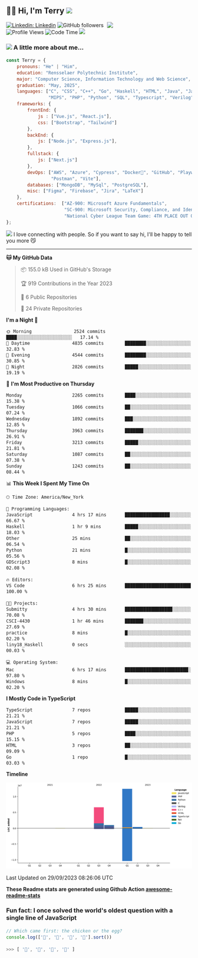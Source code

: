 <h2>👋🏻 Hi, I'm Terry <img src="https://media.giphy.com/media/12oufCB0MyZ1Go/giphy.gif" width="50"></h2>
<img align='right' src="https://media.giphy.com/media/M9gbBd9nbDrOTu1Mqx/giphy.gif" width="230">

[![Linkedin: Linkedin](https://img.shields.io/badge/-Linkedin-blue?style=flat-square&logo=Linkedin&logoColor=white&link=https://www.linkedin.com/in/terry-lin-rpi/)](https://www.linkedin.com/in/terry-lin-rpi/)
![GitHub followers](https://img.shields.io/github/followers/liny18?label=Follow&style=social)
![Profile Views](http://img.shields.io/badge/Profile%20Views-59-blue)
![Code Time](http://img.shields.io/badge/Code%20Time-410%20hrs%2029%20mins-blue)
<img src="https://media.giphy.com/media/WUlplcMpOCEmTGBtBW/giphy.gif" width="30"> 

### <img src="https://media.giphy.com/media/VgCDAzcKvsR6OM0uWg/giphy.gif" width="50"> A little more about me...  

```javascript
const Terry = {
    pronouns: "He" | "Him",
    education: "Rensselaer Polytechnic Institute",
    major: "Computer Science, Information Technology and Web Science",
    graduation: "May, 2025",
    languages: ["C", "CSS", "C++", "Go", "Haskell", "HTML", "Java", "Javascript",
                "MIPS", "PHP", "Python", "SQL", "Typescript", "Verilog"],
    frameworks: {
        frontEnd: {
            js : ["Vue.js", "React.js"],
            css: ["Bootstrap", "Tailwind"]
        },
        backEnd: {
            js: ["Node.js", "Express.js"],
        },
        fullstack: {
            js: ["Next.js"]
        },
        devOps: ["AWS", "Azure", "Cypress", "Docker🐳", "GitHub", "Playwright",
                 "Postman", "Vite"],
        databases: ["MongoDB", "MySql", "PostgreSQL"],
        misc: ["Figma", "Firebase", "Jira", "LaTeX"]
    },
    certifications:  ["AZ‐900: Microsoft Azure Fundamentals",
                      "SC‐900: Microsoft Security, Compliance, and Identity Fundamentals",
                      "National Cyber League Team Game: 4TH PLACE OUT OF 3593"],
};
```

<img src="https://media.giphy.com/media/LnQjpWaON8nhr21vNW/giphy.gif" width="60"> I love connecting with people. So if you want to say hi, I'll be happy to tell you more</b> 😼

---
<!--START_SECTION:waka-->
**🐱 My GitHub Data** 

> 📦 155.0 kB Used in GitHub's Storage 
 > 
> 🏆 919 Contributions in the Year 2023
 > 
> 📜 6 Public Repositories 
 > 
> 🔑 24 Private Repositories 
 > 
**I'm a Night 🦉** 

```text
🌞 Morning                2524 commits        ████░░░░░░░░░░░░░░░░░░░░░   17.14 % 
🌆 Daytime                4835 commits        ████████░░░░░░░░░░░░░░░░░   32.83 % 
🌃 Evening                4544 commits        ████████░░░░░░░░░░░░░░░░░   30.85 % 
🌙 Night                  2826 commits        █████░░░░░░░░░░░░░░░░░░░░   19.19 % 
```
📅 **I'm Most Productive on Thursday** 

```text
Monday                   2265 commits        ████░░░░░░░░░░░░░░░░░░░░░   15.38 % 
Tuesday                  1066 commits        ██░░░░░░░░░░░░░░░░░░░░░░░   07.24 % 
Wednesday                1892 commits        ███░░░░░░░░░░░░░░░░░░░░░░   12.85 % 
Thursday                 3963 commits        ███████░░░░░░░░░░░░░░░░░░   26.91 % 
Friday                   3213 commits        █████░░░░░░░░░░░░░░░░░░░░   21.81 % 
Saturday                 1087 commits        ██░░░░░░░░░░░░░░░░░░░░░░░   07.38 % 
Sunday                   1243 commits        ██░░░░░░░░░░░░░░░░░░░░░░░   08.44 % 
```


📊 **This Week I Spent My Time On** 

```text
🕑︎ Time Zone: America/New_York

💬 Programming Languages: 
JavaScript               4 hrs 17 mins       █████████████████░░░░░░░░   66.67 % 
Haskell                  1 hr 9 mins         █████░░░░░░░░░░░░░░░░░░░░   18.03 % 
Other                    25 mins             ██░░░░░░░░░░░░░░░░░░░░░░░   06.54 % 
Python                   21 mins             █░░░░░░░░░░░░░░░░░░░░░░░░   05.56 % 
GDScript3                8 mins              █░░░░░░░░░░░░░░░░░░░░░░░░   02.08 % 

🔥 Editors: 
VS Code                  6 hrs 25 mins       █████████████████████████   100.00 % 

🐱‍💻 Projects: 
Submitty                 4 hrs 30 mins       ██████████████████░░░░░░░   70.08 % 
CSCI-4430                1 hr 46 mins        ███████░░░░░░░░░░░░░░░░░░   27.69 % 
practice                 8 mins              █░░░░░░░░░░░░░░░░░░░░░░░░   02.20 % 
liny18_Haskell           0 secs              ░░░░░░░░░░░░░░░░░░░░░░░░░   00.03 % 

💻 Operating System: 
Mac                      6 hrs 17 mins       ████████████████████████░   97.80 % 
Windows                  8 mins              █░░░░░░░░░░░░░░░░░░░░░░░░   02.20 % 
```

**I Mostly Code in TypeScript** 

```text
TypeScript               7 repos             █████░░░░░░░░░░░░░░░░░░░░   21.21 % 
JavaScript               7 repos             █████░░░░░░░░░░░░░░░░░░░░   21.21 % 
PHP                      5 repos             ████░░░░░░░░░░░░░░░░░░░░░   15.15 % 
HTML                     3 repos             ██░░░░░░░░░░░░░░░░░░░░░░░   09.09 % 
Go                       1 repo              █░░░░░░░░░░░░░░░░░░░░░░░░   03.03 % 
```



**Timeline**

![Lines of Code chart](https://raw.githubusercontent.com/liny18/liny18/main/assets/bar_graph.png)


 Last Updated on 29/09/2023 08:26:06 UTC
<!--END_SECTION:waka-->

**These Readme stats are generated using Github Action [awesome-readme-stats](https://github.com/anmol098/waka-readme-stats)**

### Fun fact: I once solved the world's oldest question with a single line of JavaScript
<!-- wi*quL3fcV -->

```javascript
// Which came first: the chicken or the egg?
console.log(['🥚', '🐣', '🐥', '🐔'].sort())

>>> [ '🐔', '🐣', '🐥', '🥚' ]
```
